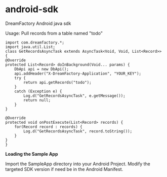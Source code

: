 android-sdk
===========

DreamFactory Android java sdk 

Usage:  Pull records from a table named "todo"


    import com.dreamfactory.*;
    import java.util.List;
    class GetRecordsAsyncTask extends AsyncTask<Void, Void, List<Record>> {
    @Override
    protected List<Record> doInBackground(Void... params) {
        DbApi api = new DbApi();
        api.addHeader("X-DreamFactory-Application", "YOUR_KEY");
        try {
            return api.getRecords("todo");
        }
        catch (Exception e) {
            Log.d("GetRecordsAsyncTask", e.getMessage());
            return null;
        }
    }

    @Override
    protected void onPostExecute(List<Record> records) {
        for(Record record : records) {
            Log.d("GetRecordsAsyncTask", record.toString());
        }
    }
    }

<p><b>Loading the Sample App</b></p>
Import the SampleApp directory into your Android Project.
Modify the targeted SDK version if need be in the Android Manifest.
